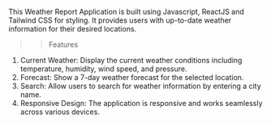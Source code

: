 This Weather Report Application is built using Javascript, ReactJS and Tailwind CSS for styling. It provides users with up-to-date weather information for their desired locations.

>>Features
1. Current Weather: Display the current weather conditions including temperature, humidity, wind speed, and pressure.
2. Forecast: Show a 7-day weather forecast for the selected location.
3. Search: Allow users to search for weather information by entering a city name.
4. Responsive Design: The application is responsive and works seamlessly across various devices.
